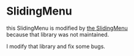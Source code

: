 # SlidingMenu
this SlidingMenu is modified by [the SlidingMenu](https://github.com/jfeinstein10/SlidingMenu)  
because that library was not maintained.

I modify that library and fix some bugs.
